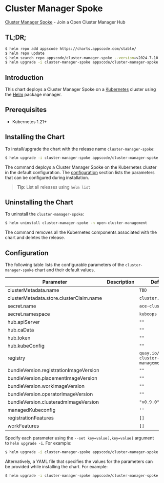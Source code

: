 # Cluster Manager Spoke

[Cluster Manager Spoke](https://github.com/kluster-manager/installer) - Join a Open Cluster Manager Hub

## TL;DR;

```bash
$ helm repo add appscode https://charts.appscode.com/stable/
$ helm repo update
$ helm search repo appscode/cluster-manager-spoke --version=v2024.7.10
$ helm upgrade -i cluster-manager-spoke appscode/cluster-manager-spoke -n open-cluster-management --create-namespace --version=v2024.7.10
```

## Introduction

This chart deploys a Cluster Manager Spoke on a [Kubernetes](http://kubernetes.io) cluster using the [Helm](https://helm.sh) package manager.

## Prerequisites

- Kubernetes 1.21+

## Installing the Chart

To install/upgrade the chart with the release name `cluster-manager-spoke`:

```bash
$ helm upgrade -i cluster-manager-spoke appscode/cluster-manager-spoke -n open-cluster-management --create-namespace --version=v2024.7.10
```

The command deploys a Cluster Manager Spoke on the Kubernetes cluster in the default configuration. The [configuration](#configuration) section lists the parameters that can be configured during installation.

> **Tip**: List all releases using `helm list`

## Uninstalling the Chart

To uninstall the `cluster-manager-spoke`:

```bash
$ helm uninstall cluster-manager-spoke -n open-cluster-management
```

The command removes all the Kubernetes components associated with the chart and deletes the release.

## Configuration

The following table lists the configurable parameters of the `cluster-manager-spoke` chart and their default values.

|                Parameter                | Description |                   Default                    |
|-----------------------------------------|-------------|----------------------------------------------|
| clusterMetadata.name                    |             | <code>TBD</code>                             |
| clusterMetadata.store.clusterClaim.name |             | <code>cluster.ace.info</code>                |
| secret.name                             |             | <code>ace-cluster-info</code>                |
| secret.namespace                        |             | <code>kubeops</code>                         |
| hub.apiServer                           |             | <code>""</code>                              |
| hub.caData                              |             | <code>""</code>                              |
| hub.token                               |             | <code>""</code>                              |
| hub.kubeConfig                          |             | <code>""</code>                              |
| registry                                |             | <code>quay.io/open-cluster-management</code> |
| bundleVersion.registrationImageVersion  |             | <code>""</code>                              |
| bundleVersion.placementImageVersion     |             | <code>""</code>                              |
| bundleVersion.workImageVersion          |             | <code>""</code>                              |
| bundleVersion.operatorImageVersion      |             | <code>""</code>                              |
| bundleVersion.clusteradmImageVersion    |             | <code>"v0.9.0"</code>                        |
| managedKubeconfig                       |             | <code>''</code>                              |
| registrationFeatures                    |             | <code>[]</code>                              |
| workFeatures                            |             | <code>[]</code>                              |


Specify each parameter using the `--set key=value[,key=value]` argument to `helm upgrade -i`. For example:

```bash
$ helm upgrade -i cluster-manager-spoke appscode/cluster-manager-spoke -n open-cluster-management --create-namespace --version=v2024.7.10 --set clusterMetadata.name=TBD
```

Alternatively, a YAML file that specifies the values for the parameters can be provided while
installing the chart. For example:

```bash
$ helm upgrade -i cluster-manager-spoke appscode/cluster-manager-spoke -n open-cluster-management --create-namespace --version=v2024.7.10 --values values.yaml
```
